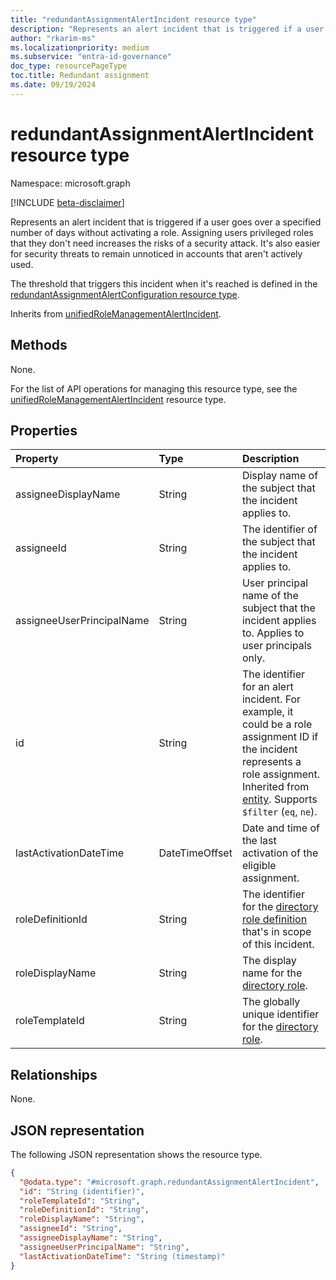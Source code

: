```yaml
---
title: "redundantAssignmentAlertIncident resource type"
description: "Represents an alert incident that is triggered if a user goes over a specified number of days without activating a role."
author: "rkarim-ms"
ms.localizationpriority: medium
ms.subservice: "entra-id-governance"
doc_type: resourcePageType
toc.title: Redundant assignment
ms.date: 09/19/2024
---
```


# redundantAssignmentAlertIncident resource type

Namespace: microsoft.graph

[!INCLUDE [beta-disclaimer](../../includes/beta-disclaimer.md)]

Represents an alert incident that is triggered if a user goes over a specified number of days without activating a role. Assigning users privileged roles that they don't need increases the risks of a security attack. It's also easier for security threats to remain unnoticed in accounts that aren't actively used.

The threshold that triggers this incident when it's reached is defined in the [redundantAssignmentAlertConfiguration resource type](redundantassignmentalertconfiguration.md).

Inherits from [unifiedRoleManagementAlertIncident](../resources/unifiedrolemanagementalertincident.md).

## Methods
None.

For the list of API operations for managing this resource type, see the [unifiedRoleManagementAlertIncident](../resources/unifiedrolemanagementalertincident.md) resource type.

## Properties
|Property|Type|Description|
|:---|:---|:---|
|assigneeDisplayName|String|Display name of the subject that the incident applies to.|
|assigneeId|String|The identifier of the subject that the incident applies to.|
|assigneeUserPrincipalName|String|User principal name of the subject that the incident applies to. Applies to user principals only. |
|id|String|The identifier for an alert incident. For example, it could be a role assignment ID if the incident represents a role assignment. Inherited from [entity](../resources/entity.md). Supports `$filter` (`eq`, `ne`).|
|lastActivationDateTime|DateTimeOffset|Date and time of the last activation of the eligible assignment.|
|roleDefinitionId|String|The identifier for the [directory role definition](unifiedroledefinition.md) that's in scope of this incident.|
|roleDisplayName|String|The display name for the [directory role](unifiedroledefinition.md).|
|roleTemplateId|String|The globally unique identifier for the [directory role](unifiedroledefinition.md).|

## Relationships
None.

## JSON representation
The following JSON representation shows the resource type.
<!-- {
  "blockType": "resource",
  "keyProperty": "id",
  "@odata.type": "microsoft.graph.redundantAssignmentAlertIncident",
  "baseType": "microsoft.graph.unifiedRoleManagementAlertIncident",
  "openType": false
}
-->
``` json
{
  "@odata.type": "#microsoft.graph.redundantAssignmentAlertIncident",
  "id": "String (identifier)",
  "roleTemplateId": "String",
  "roleDefinitionId": "String",
  "roleDisplayName": "String",
  "assigneeId": "String",
  "assigneeDisplayName": "String",
  "assigneeUserPrincipalName": "String",
  "lastActivationDateTime": "String (timestamp)"
}
```

